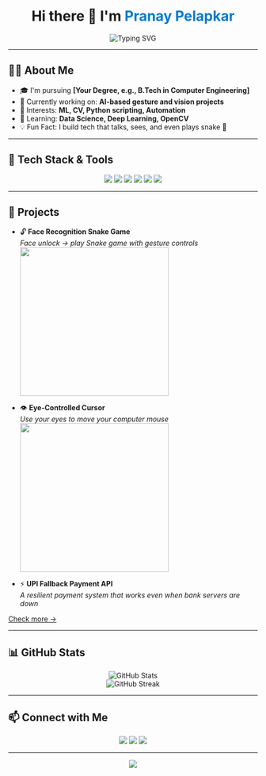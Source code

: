 <!-- HEADER -->
<h1 align="center">
  Hi there 👋 I'm <span style="color:#007acc">Pranay Pelapkar</span>
</h1>

<p align="center">
  <img src="https://readme-typing-svg.demolab.com?font=Fira+Code&pause=1000&center=true&vCenter=true&width=435&lines=Python+Developer;ML+Enthusiast;Tech+Explorer;Building+innovative+projects" alt="Typing SVG" />
</p>

---

<!-- ABOUT -->
## 👨‍💻 About Me

- 🎓 I'm pursuing **[Your Degree, e.g., B.Tech in Computer Engineering]**
- 🔭 Currently working on: **AI-based gesture and vision projects**
- 🤖 Interests: **ML, CV, Python scripting, Automation**
- 🧠 Learning: **Data Science, Deep Learning, OpenCV**
- 💡 Fun Fact: I build tech that talks, sees, and even plays snake 🐍

---

<!-- SKILLS -->
## 🚀 Tech Stack & Tools

<p align="center">
  <img src="https://img.shields.io/badge/Python-3776AB?style=for-the-badge&logo=python&logoColor=white"/>
  <img src="https://img.shields.io/badge/OpenCV-5C3EE8?style=for-the-badge&logo=opencv&logoColor=white"/>
  <img src="https://img.shields.io/badge/Tkinter-FF6F61?style=for-the-badge"/>
  <img src="https://img.shields.io/badge/Flask-000000?style=for-the-badge&logo=flask"/>
  <img src="https://img.shields.io/badge/MediaPipe-FEA82F?style=for-the-badge"/>
  <img src="https://img.shields.io/badge/GitHub-181717?style=for-the-badge&logo=github"/>
</p>

---

<!-- PROJECTS -->
## 🧩 Projects

- 🔓 **Face Recognition Snake Game**  
  _Face unlock → play Snake game with gesture controls_  
  <img src="https://media.giphy.com/media/VbnUQpnihPSIgIXuZv/giphy.gif" width="300" />

- 👁️ **Eye-Controlled Cursor**  
  _Use your eyes to move your computer mouse_  
  <img src="https://media.giphy.com/media/3o7abB06u9bNzA8lu8/giphy.gif" width="300" />

- ⚡ **UPI Fallback Payment API**  
  _A resilient payment system that works even when bank servers are down_

[Check more →](https://github.com/Pranay096?tab=repositories)

---

<!-- GITHUB STATS -->
## 📊 GitHub Stats

<p align="center">
  <img src="https://github-readme-stats.vercel.app/api?username=Pranay096&show_icons=true&theme=radical" alt="GitHub Stats" />
  <br />
  <img src="https://streak-stats.demolab.com?user=Pranay096&theme=radical&hide_border=true" alt="GitHub Streak" />
</p>

---

<!-- CONNECT -->
## 📫 Connect with Me

<p align="center">
  <a href="mailto:pranaypelapkar11@gmail.com"><img src="https://img.shields.io/badge/Email-D14836?style=for-the-badge&logo=gmail&logoColor=white"/></a>
  <a href="https://www.linkedin.com/in/pranay-pelapkar-3591b4333/"><img src="https://img.shields.io/badge/LinkedIn-0077B5?style=for-the-badge&logo=linkedin&logoColor=white"/></a>
  <a href="https://github.com/Pranay096"><img src="https://img.shields.io/badge/GitHub-100000?style=for-the-badge&logo=github&logoColor=white"/></a>
</p>

---

<p align="center">
  <img src="https://capsule-render.vercel.app/api?type=waving&color=gradient&height=120&section=footer"/>
</p>
